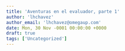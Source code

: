 ```yaml
---
title: 'Aventuras en el evaluador, parte 1'
author: 'lhchavez'
author_email: 'lhchavez@omegaup.com'
date: Mon, 30 Nov -0001 00:00:00 +0000
draft: true
tags: ['Uncategorized']
---
```


